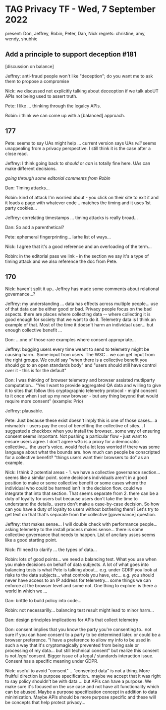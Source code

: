 # TAG Privacy TF - Wed, 7 September 2022

present: Don, Jeffrey, Robin, Peter, Dan, Nick
regrets: christine, amy, wendy, shubhie


## Add a principle to support deception #181

[discussion on balance]

Jeffrey: anti-fraud people won't like "deception"; do you want me to ask them to propose a compromise

Nick: we discussed not explicitly talking about deceoption if we talk aboUT APIs not being used to assert truth.

Pete: I like ... thinking through the legalcy APIs.

Robin: i think we can come up with a [balanced] approach.

## 177

Pete: seems to say UAs might help ... current version says UAs *will* seems unappealing from a privacy perspective.  I still think it is the case after a close read.

Jeffrey: I think going back to *should* or *can* is totally fine here.  UAs can make different decisions.

*going through some editorial comments from Robin*

Dan: Timing attacks...

Robin: kind of attack I'm worried about - you click on their site to exit it and it loads a page with whatever code .. matches the timing and it uses 1st party cookies...

Jeffrey: correlating timestamps ...  timing attacks is really broad...

Dan: So add a parenthetical?

Pete: ephemeral fingerprinting... larhe list of ways... 

Nick: I agree that it's a good reference and an overloading of the term...

Robin: in the editorial pass we link - in the section we say it's a type of timing attack and we also reference the doc from Pete.

## 170

Nick: haven't split it up.. Jeffrey has made some comments about relational governance...?

Jeffrey: my understanding ... data has effects across multiple people... use of that data can be either good or bad.  Privacy people focus on the bad aspects.  there are places where collecting data -- where collecting it is good enough for society that we want to do it.  Telemetry data is I think an example of that. Most of the time it doesn't harm an individual user... but enough collective benefit ... 

Don: ...one of those rare examples where consent appropriate...

Jeffrey: bugging users every time weant to send to telemetry might be causing harm.. Some input from users. The W3C .. we can get input from the right groups.  We could say "when there is a collective benefit you should go to an open standards body" and "users should still have control over it - this is for the default"

Don: I was thinking of browser telemetry and browser assisted mutliparty computation...  "Yes I want to provide aggregated QA data and willing to give it to sites that follow this cryptographic telemetry protocol - might consent to it once when i set up my new browser - but any thing beyond that  would require more consent" (example: Prio)

Jeffrey: plausable.

Pete: Just because these exist doesn't imply this is one of those cases... a mismatch - users pay the cost of benefiting the collective of sites... I suggested a checkbox when you install the browser..  some way of ensuring consent seems important.  Not pushing a particular flow - just want to ensure users agree. I don't agree w3c is a proxy for a democratic collective... the user's voice.  would feel a lot less worried if there was some language about what the bounds are.  how much can people be conscripted for a collective benefit? "things users want their browsers to do" as an example.

Nick: I think 2 potential areas - 1. we have a collective governance section... seems like a similar point. some decisions individuals aren't in a good position to make or some collective benefit or some cases where the individual who could be harmed isn't in the decision flow. could we integrate that into that section. That seems separate from 2. there can be a duty of loyalty for users but because users don't take the time to understand the details.. users don't make a case-by-case decision. So how can you have a duty of loyalty to users without bothering them? Let's try to get text on that that's separate from the collective [governance] question.

Jeffrey: that makes sense... I will double check with performance people... asking telemetry to the install process makes sense... there is some collective governance that needs to happen.  List of ancilary usses seems like a good starting point.  

Nick: I'll need to clarify ... the types of data... 

Robin: lots of good points... we need a balancing test.  What you use when you make decisions on behalf of data subjects.  A lot of what goes into balancing tests is what Pete is talking about... e.g. under GDRP you look at risks to the data subjects... what controls you have, etc... e.g. you should never have access to an IP address for telemetry... some things we can enforce at the browser level and some not. One thing to explore: is there a world in which we ...

Dan: brittle to build policy into code...

Robin: not necessarilly... balancing test result might lead to minor harm... 

Dan: design principles implications for APIs that collect telemetry

Don: consent implies that you know the party you're consenting to.. not sure if you can have consent to a party to be determined later. or could be a browser preference. "I have a preference to allow my info to be used in such a way that it's cryptomagically prevented from being sale or processing of my data... but still technical consent" but realize this consent is not *legal* consent. Bigger issue of a legal / standards interaction issue. Consent has a specific meaning under GDPR.

Nick: useful to avoid "consent" .. "consented data" is not a thing. More fruitful direction is purpose specification.. maybe we accept that it was right to say policy shouldn't be with data ... but APIs can have a purpose.  We make sure it's focused on the use case and not have alt functionality which can be abused. Maybe a purpose specification concept in addition to data minimization.  Maybe APIs should be more purpose specific and these will be concepts that help protect privacy...

